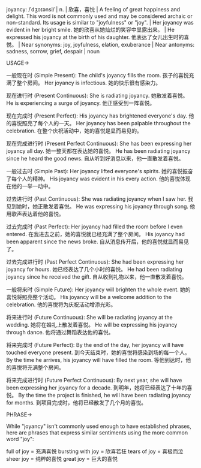 joyancy: /ˈdʒɔɪənsi/ | n. | 欣喜，喜悦 |  A feeling of great happiness and delight.  This word is not commonly used and may be considered archaic or non-standard. Its usage is similar to "joyfulness" or "joy". |  Her joyancy was evident in her bright smile. 她的欣喜从她灿烂的笑容中显露出来。 |  He expressed his joyancy at the birth of his daughter. 他表达了女儿出生时的喜悦。 | Near synonyms: joy, joyfulness, elation, exuberance | Near antonyms: sadness, sorrow, grief, despair | noun


USAGE->

一般现在时 (Simple Present):
The child's joyancy fills the room.  孩子的喜悦充满了整个房间。
Her joyancy is infectious. 她的快乐很有感染力。

现在进行时 (Present Continuous):
She is radiating joyancy. 她散发着喜悦。
He is experiencing a surge of joyancy. 他正感受到一阵喜悦。

现在完成时 (Present Perfect):
His joyancy has brightened everyone's day. 他的喜悦照亮了每个人的一天。
Her joyancy has been palpable throughout the celebration. 在整个庆祝活动中，她的喜悦是显而易见的。

现在完成进行时 (Present Perfect Continuous):
She has been expressing her joyancy all day. 她一整天都在表达她的喜悦。
He has been radiating joyancy since he heard the good news. 自从听到好消息以来，他一直散发着喜悦。

一般过去时 (Simple Past):
Her joyancy lifted everyone's spirits. 她的喜悦振奋了每个人的精神。
His joyancy was evident in his every action. 他的喜悦体现在他的一举一动中。

过去进行时 (Past Continuous):
She was radiating joyancy when I saw her. 我见到她时，她正散发着喜悦。
He was expressing his joyancy through song. 他用歌声表达着他的喜悦。

过去完成时 (Past Perfect):
Her joyancy had filled the room before I even entered. 在我进去之前，她的喜悦就已经充满了整个房间。
His joyancy had been apparent since the news broke. 自从消息传开后，他的喜悦就显而易见了。

过去完成进行时 (Past Perfect Continuous):
She had been expressing her joyancy for hours. 她已经表达了几个小时的喜悦。
He had been radiating joyancy since he received the gift. 自从收到礼物以来，他一直散发着喜悦。

一般将来时 (Simple Future):
Her joyancy will brighten the whole event. 她的喜悦将照亮整个活动。
His joyancy will be a welcome addition to the celebration. 他的喜悦将为庆祝活动增添光彩。

将来进行时 (Future Continuous):
She will be radiating joyancy at the wedding.  她将在婚礼上散发着喜悦。
He will be expressing his joyancy through dance. 他将通过舞蹈表达他的喜悦。

将来完成时 (Future Perfect):
By the end of the day, her joyancy will have touched everyone present. 到今天结束时，她的喜悦将感染到场的每一个人。
By the time he arrives, his joyancy will have filled the room. 等他到达时，他的喜悦将充满整个房间。

将来完成进行时 (Future Perfect Continuous):
By next year, she will have been expressing her joyancy for a decade. 到明年，她将已经表达了十年的喜悦。
By the time the project is finished, he will have been radiating joyancy for months. 到项目完成时，他将已经散发了几个月的喜悦。


PHRASE->

While "joyancy" isn't commonly used enough to have established phrases, here are phrases that express similar sentiments using the more common word "joy":

full of joy = 充满喜悦
bursting with joy = 欣喜若狂
tears of joy = 喜极而泣
sheer joy = 纯粹的喜悦
great joy = 巨大的喜悦
